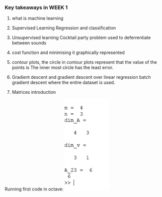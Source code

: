 ### Key takeaways in WEEK 1

1. what is machine learning

2. Supervised Learning
Regression and classification

3. Unsupervised learning 
Cocktail party problem
    used to deferrentiate between sounds

4. cost function and minimising it graphically represented

5. contour plots, the circle in contour plots represent that the value of the points is
The inner most circle has the least error.

6. Gradient descent and gradient descent over linear regression
batch gradient descent where the entire dataset is used.

7. Matrices introduction

Running first code in octave:
![](helloworld.png)

